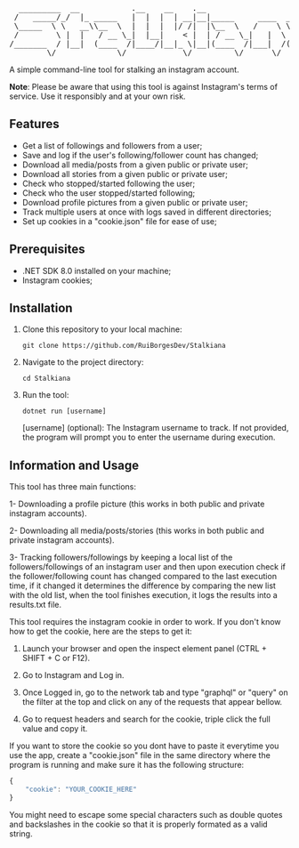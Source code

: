 <pre>
  _________  __           .__    __    .__                         
 /   _____/_/  |_ _____   |  |  |  | __|__|_____     ____  _____   
 \_____  \ \   __\\__  \  |  |  |  |/ /|  |\__  \   /    \ \__  \  
 /        \ |  |   / __ \_|  |__|    < |  | / __ \_|   |  \ / __ \_
/_______  / |__|  (____  /|____/|__|_ \|__|(____  /|___|  /(____  /
        \/             \/            \/         \/      \/      \/ 
</pre>

A simple command-line tool for stalking an instagram account.

**Note**: Please be aware that using this tool is against Instagram's terms of service. Use it responsibly and at your own risk.

## Features

- Get a list of followings and followers from a user;
- Save and log if the user's following/follower count has changed;
- Download all media/posts from a given public or private user;
- Download all stories from a given public or private user;
- Check who stopped/started following the user;
- Check who the user stopped/started following;
- Download profile pictures from a given public or private user;
- Track multiple users at once with logs saved in different directories;
- Set up cookies in a "cookie.json" file for ease of use;

## Prerequisites

- .NET SDK 8.0 installed on your machine;
- Instagram cookies;

## Installation

1. Clone this repository to your local machine:

   ```shell
   git clone https://github.com/RuiBorgesDev/Stalkiana
   ```

2. Navigate to the project directory:

    ```shell
    cd Stalkiana
    ```

3. Run the tool:

    ```shell
    dotnet run [username]
    ```
    [username] (optional): The Instagram username to track. If not provided, the program will prompt you to enter the username during execution.

## Information and Usage

This tool has three main functions:

1- Downloading a profile picture (this works in both public and private instagram accounts).

2- Downloading all media/posts/stories (this works in both public and private instagram accounts).

3- Tracking followers/followings by keeping a local list of the followers/followings of an instagram user and then upon execution check if the follower/following count has changed compared to the last execution time, if it changed it determines the difference by comparing the new list with the old list, when the tool finishes execution, it logs the results into a results.txt file.

This tool requires the instagram cookie in order to work.
If you don't know how to get the cookie, here are the steps to get it:


1. Launch your browser and open the inspect element panel (CTRL + SHIFT + C or F12).


2. Go to Instagram and Log in.


3. Once Logged in, go to the network tab and type "graphql" or "query" on the filter at the top and click on any of the requests that appear bellow.


4. Go to request headers and search for the cookie, triple click the full value and copy it.



If you want to store the cookie so you dont have to paste it everytime you use the app, create a "cookie.json" file in the same directory where the program is running and make sure it has the following structure:

```js
{
    "cookie": "YOUR_COOKIE_HERE"
}
```

You might need to escape some special characters such as double quotes and backslashes in the cookie so that it is properly formated as a valid string.